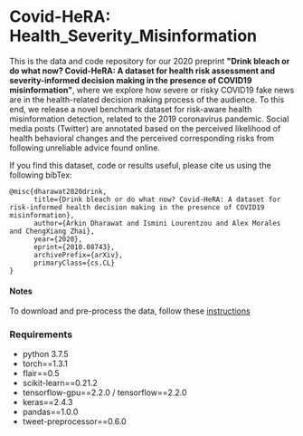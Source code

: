 # Covid-HeRA: Health_Severity_Misinformation 
This is the data and code repository for our 2020 preprint **"Drink bleach or do what now? Covid-HeRA: A dataset for health risk assessment and severity-informed decision making in the presence of COVID19 misinformation"**, where we explore how severe or risky COVID19 fake news are in the health-related decision making process of the audience. To this end, we release a novel benchmark dataset for risk-aware health misinformation detection, related to the 2019 coronavirus pandemic. Social media posts (Twitter) are annotated based on the perceived likelihood of health behavioral changes and the perceived corresponding risks from following unreliable advice found online.

If you find this dataset, code or results useful, please cite us using the following bibTex:
```
@misc{dharawat2020drink,
      title={Drink bleach or do what now? Covid-HeRA: A dataset for risk-informed health decision making in the presence of COVID19 misinformation}, 
      author={Arkin Dharawat and Ismini Lourentzou and Alex Morales and ChengXiang Zhai},
      year={2020},
      eprint={2010.08743},
      archivePrefix={arXiv},
      primaryClass={cs.CL}
}
```

#### Notes
To download and pre-process the data, follow these [instructions](https://github.com/TIMAN-group/covid19_misinformation/tree/master/data)

### Requirements
- python 3.7.5
- torch==1.3.1
- flair==0.5 
- scikit-learn==0.21.2
- tensorflow-gpu==2.2.0 / tensorflow==2.2.0
- keras==2.4.3
- pandas==1.0.0
- tweet-preprocessor==0.6.0
